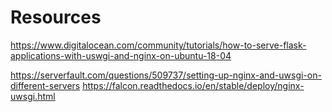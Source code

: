 # Resources

https://www.digitalocean.com/community/tutorials/how-to-serve-flask-applications-with-uswgi-and-nginx-on-ubuntu-18-04

https://serverfault.com/questions/509737/setting-up-nginx-and-uwsgi-on-different-servers
https://falcon.readthedocs.io/en/stable/deploy/nginx-uwsgi.html

